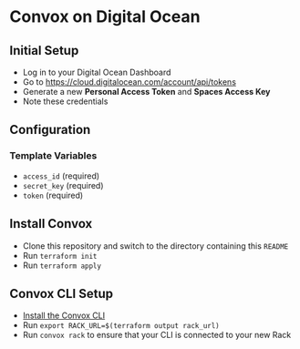 # Convox on Digital Ocean

## Initial Setup

- Log in to your Digital Ocean Dashboard
- Go to https://cloud.digitalocean.com/account/api/tokens
- Generate a new **Personal Access Token** and **Spaces Access Key**
- Note these credentials

## Configuration

### Template Variables

- `access_id` (required)
- `secret_key` (required)
- `token` (required)

## Install Convox

- Clone this repository and switch to the directory containing this `README`
- Run `terraform init`
- Run `terraform apply`

## Convox CLI Setup

- [Install the Convox CLI](../../docs/guides/installation#cli)
- Run `export RACK_URL=$(terraform output rack_url)`
- Run `convox rack` to ensure that your CLI is connected to your new Rack

